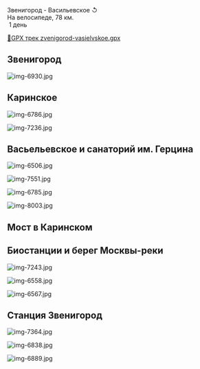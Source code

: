
<link rel="stylesheet" href="../assets-custom/css/style-markdown.css">
<div class="cover-container" style="background-image: url('vailevksoe-most-1600.jpg');">
	<div class="cover-text">
		<div class="cover-title">
            Звенигород - Васильевское &#x21BA;
        </div>
		<div class="cover-description">
			<div class="packages-location">
                <img loading="lazy" src="../assets-custom/icon-bike.png" alt="" class="cover-icon">
                <div class="h4-default regular">На велосипеде, 78 км.</div>
            </div>
            <div>
                <img class="cover-icon" loading="lazy" src="../assets-custom/icon-time.png" alt=""  />
                <span>1 день</span>
            </div>
		</div>
	</div>
</div>

<div id="map"></div>

[📍GPX трек zvenigorod-vasielvskoe.gpx](zvenigorod-vasielvskoe.gpx)


## Звенигород

![img-6930.jpg](../0-images/zvenigorod/img-6930.jpg)

## Каринское

![img-6786.jpg](../0-images/zvenigorod/img-6786.jpg)

![img-7236.jpg](../0-images/zvenigorod/img-7236.jpg)

## Васьельевское и санаторий им. Герцина

![img-6506.jpg](../0-images/zvenigorod/img-6506.jpg)

![img-7551.jpg](../0-images/zvenigorod/img-7551.jpg)

![img-6785.jpg](../0-images/zvenigorod/img-6785.jpg)

![img-8003.jpg](../0-images/zvenigorod/img-8003.jpg)

## Мост в Каринском


## Биостанции и берег Москвы-реки

![img-7243.jpg](../0-images/zvenigorod/img-7243.jpg)

![img-6558.jpg](../0-images/zvenigorod/img-6558.jpg)

![img-6567.jpg](../0-images/zvenigorod/img-6567.jpg)

## Станция Звенигород

![img-7364.jpg](../0-images/zvenigorod/img-7364.jpg)



![img-6838.jpg](../0-images/zvenigorod/img-6838.jpg)

![img-6889.jpg](../0-images/zvenigorod/img-6889.jpg)









<link href="https://api.mapbox.com/mapbox-gl-js/v3.10.0/mapbox-gl.css" rel="stylesheet">
<script src="https://api.mapbox.com/mapbox-gl-js/v3.10.0/mapbox-gl.js"></script>
<script src="https://cdn.jsdelivr.net/npm/js-yaml@4.1.0/dist/js-yaml.min.js"></script>
<script src="../assets-custom/js/cozy-journey.js"></script>
<script>architectMap({
    tracks: [{path: 'zvenigorod-vasielvskoe.gpx'}, {path: 'sima.gpx', color: 'blue'}], 
    points: 'points.yaml',
    zoom: 7.0,
    center: [37.49433, 55.59333],
    fitDuration: 6000
});
</script>